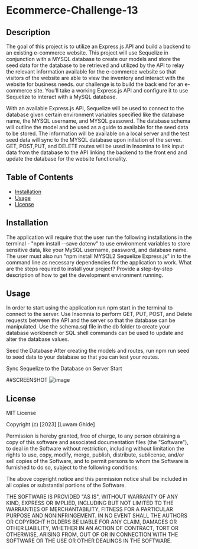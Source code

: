# Ecommerce-Challenge-13

## Description
The goal of this project is to utilize an Express.js API and build a backend to an existing e-commerce website. This project will use Sequelize in conjunction with
a MYSQL database to create our models and store the seed data for the database to be retrieved and utilized by the API to relay the relevant information available 
for the e-commerce website so that visitors of the website are able to view the inventory and interact with the website for business needs.
our challenge is to build the back end for an e-commerce site. You’ll take a working Express.js API and configure it to use Sequelize to interact with a MySQL database.

With an available Express.js API, Sequelize will be used to connect to the database given certain environment variables specified like the database name, the MYSQL username,
and MYSQL passowrd. The database schema will outline the model and be used as a guide to available for the seed data to be stored. The information will be available 
on a local server and the test seed data will sync to the MYSQL database upon initiation of the server. GET, POST,PUT, and DELETE routes will be used in Insomina to link
input data from the database to the API linking the backend to the front end and update the database for the website functionality.

## Table of Contents 

- [Installation](#installation)
- [Usage](#usage)
- [License](#license)

## Installation
The application will require that the user run the following installations in the terminal - "npm install --save dotenv" to use environment variables to
store sensitive data, like your MySQL username, password, and database name. The user must also run "npm install MYSQL2 Sequelize Express.js" in to the command line
as necessary dependencies for the application to work.
What are the steps required to install your project? Provide a step-by-step description of how to get the development environment running.


## Usage
In order to start using the application run npm start in the terminal to connect to the server. Use Insomnia to perform GET, PUT, POST, and Delete requests between 
the API and the server so that the database can be manipulated. Use the schema.sql file in the db folder to create your database workbench or SQL shell commands 
can be used to update and alter the database values.

Seed the Database
After creating the models and routes, run npm run seed to seed data to your database so that you can test your routes.

Sync Sequelize to the Database on Server Start

##SCREENSHOT ![image](https://user-images.githubusercontent.com/111549689/218640019-912b815e-4615-4925-af36-26e6e681b340.png)


## License

MIT License

Copyright (c) [2023] [Luwam Ghide]

Permission is hereby granted, free of charge, to any person obtaining a copy
of this software and associated documentation files (the "Software"), to deal
in the Software without restriction, including without limitation the rights
to use, copy, modify, merge, publish, distribute, sublicense, and/or sell
copies of the Software, and to permit persons to whom the Software is
furnished to do so, subject to the following conditions:

The above copyright notice and this permission notice shall be included in all
copies or substantial portions of the Software.

THE SOFTWARE IS PROVIDED "AS IS", WITHOUT WARRANTY OF ANY KIND, EXPRESS OR
IMPLIED, INCLUDING BUT NOT LIMITED TO THE WARRANTIES OF MERCHANTABILITY,
FITNESS FOR A PARTICULAR PURPOSE AND NONINFRINGEMENT. IN NO EVENT SHALL THE
AUTHORS OR COPYRIGHT HOLDERS BE LIABLE FOR ANY CLAIM, DAMAGES OR OTHER
LIABILITY, WHETHER IN AN ACTION OF CONTRACT, TORT OR OTHERWISE, ARISING FROM,
OUT OF OR IN CONNECTION WITH THE SOFTWARE OR THE USE OR OTHER DEALINGS IN THE
SOFTWARE.

